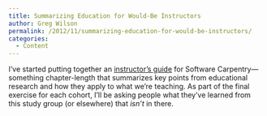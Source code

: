 ```yaml
---
title: Summarizing Education for Would-Be Instructors
author: Greg Wilson
permalink: /2012/11/summarizing-education-for-would-be-instructors/
categories:
  - Content
---
```

I&#8217;ve started putting together an [instructor&#8217;s guide][1] for Software Carpentry—something chapter-length that summarizes key points from educational research and how they apply to what we&#8217;re teaching. As part of the final exercise for each cohort, I&#8217;ll be asking people what they&#8217;ve learned from this study group (or elsewhere) that *isn&#8217;t* in there.

 [1]: /instructors-guide/
